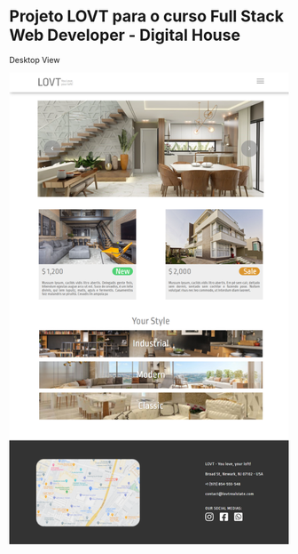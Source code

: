 # Projeto LOVT para o curso Full Stack Web Developer - Digital House

Desktop View
								
![alt text](https://github.com/lefurtado/lovt/blob/master/project_img/final.png)
